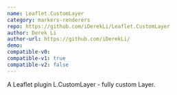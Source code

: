 ```yaml
---
name: Leaflet.CustomLayer
category: markers-renderers
repo: https://github.com/iDerekLi/Leaflet.CustomLayer
author: Derek Li
author-url: https://github.com/iDerekLi/
demo: 
compatible-v0:
compatible-v1: true
compatible-v2: false
---
```


A Leaflet plugin L.CustomLayer - fully custom Layer.
